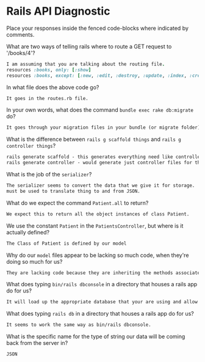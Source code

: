 # Rails API Diagnostic

Place your responses inside the fenced code-blocks where indicated by comments.


What are two ways of telling rails where to route a GET request to '/books/4'?

```rb
I am assuming that you are talking about the routing file.
resources :books, only: [:show]
resources :books, except: [:new, :edit, :destroy, :update, :index, :create]
```

In what file does the above code go?

```md
It goes in the routes.rb file.
```

In your own words, what does the command `bundle exec rake db:migrate` do?

```md
It goes through your migration files in your bundle (or migrate folder) and creates tables, modifies schema, and adds entries based on the code in the file.
```

What is the difference between `rails g scaffold things` and
`rails g controller things`?

```md
rails generate scaffold - this generates everything need like controllers, routes, and db. Basically eveything you need
rails generate controller - would generate just controller files for things by contrast.
```

What is the job of the `serializer`?

```md
The serializer seems to convert the data that we give it for storage.  In this case, the serializer
must be used to translate thing to and from JSON.
```

What do we expect the command `Patient.all` to return?

```md
We expect this to return all the object instances of class Patient.
```

We use the constant `Patient` in the `PatientsController`, but where is it
actually defined?

```md
The Class of Patient is defined by our model
```

Why do our `model` files appear to be lacking so much code, when they're doing
so much for us?

```md
They are lacking code because they are inheriting the methods associated with ApplicationRecord
```

What does typing `bin/rails dbconsole` in a directory that houses a rails app do for
us?

```md
It will load up the appropriate database that your are using and allow you to interact with it directly using your tool.
```

What does typing `rails db` in a directory that houses a rails app do for us?

```md
It seems to work the same way as bin/rails dbconsole.
```

What is the specific name for the type of string our data will be coming back
from the server in?

```md
JSON
```
